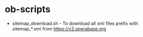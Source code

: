 # ob-scripts

- sitemap_download.sh - To download all xml files prefix with sitemap_*.xml from https://v2.operabase.org 